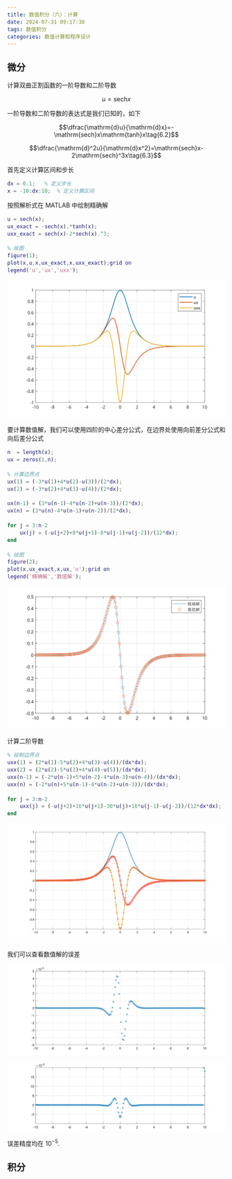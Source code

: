 ```yaml
---
title: 数值积分（六）：计算
date: 2024-07-31 09:17:30
tags: 数值积分
categories: 数值计算和程序设计
---
```

## 微分

计算双曲正割函数的一阶导数和二阶导数

$$u=\mathrm{sech}x\tag{6.1}$$

一阶导数和二阶导数的表达式是我们已知的，如下

$$\dfrac{\mathrm{d}u}{\mathrm{d}x}=-\mathrm{sech}x\mathrm{tanh}x\tag{6.2}$$

$$\dfrac{\mathrm{d}^2u}{\mathrm{d}x^2}=\mathrm{sech}x-2\mathrm{sech}^3x\tag{6.3}$$

首先定义计算区间和步长

```matlab
dx = 0.1;   % 定义步长
x = -10:dx:10;  % 定义计算区间
```

按照解析式在 MATLAB 中绘制精确解

```matlab
u = sech(x);
ux_exact = -sech(x).*tanh(x);
uxx_exact = sech(x)-2*sech(x).^3;

% 绘图
figure(1);
plot(x,u,x,ux_exact,x,uxx_exact);grid on
legend('u','ux','uxx');
```

![双曲正割函数](source\img\post6_fig1.svg)

要计算数值解，我们可以使用四阶的中心差分公式，在边界处使用向前差分公式和向后差分公式

```matlab
n  = length(x);
ux = zeros(1,n);

% 计算边界点
ux(1) = (-3*u(1)+4*u(2)-u(3))/(2*dx);
ux(2) = (-3*u(2)+4*u(3)-u(4))/(2*dx);

ux(n-1) = (3*u(n-1)-4*u(n-2)+u(n-3))/(2*dx);
ux(n) = (3*u(n)-4*u(n-1)+u(n-2))/(2*dx);

for j = 3:n-2
    ux(j) = (-u(j+2)+8*u(j+1)-8*u(j-1)+u(j-2))/(12*dx);
end

% 绘图
figure(2);
plot(x,ux_exact,x,ux,'o');grid on
legend('精确解','数值解');
```

![双曲正割函数](source\img\post6_fig2.svg)

计算二阶导数

```matlab
% 绘制边界点
uxx(1) = (2*u(1)-5*u(2)+4*u(3)-u(4))/(dx*dx);
uxx(2) = (2*u(2)-5*u(3)+4*u(4)-u(5))/(dx*dx);
uxx(n-1) = (-2*u(n-1)+5*u(n-2)-4*u(n-3)+u(n-4))/(dx*dx);
uxx(n) = (-2*u(n)+5*u(n-1)-4*u(n-2)+u(n-3))/(dx*dx);

for j = 3:n-2
    uxx(j) = (-u(j+2)+16*u(j+1)-30*u(j)+16*u(j-1)-u(j-2))/(12*dx*dx);
end
```

![数值微分](source\img\post6_fig3.svg)

我们可以查看数值解的误差

![一阶导数值解误差](source\img\post6_fig4.svg)

![二阶导数值解误差](source\img\post6_fig5.svg)

误差精度均在 $10^{-5}$.

## 积分
